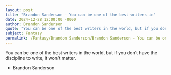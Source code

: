 ```yaml
---
layout: post
title: "Brandon Sanderson - You can be one of the best writers in"
date: 2024-12-28 12:00:00 -0000
author: Brandon Sanderson
quote: "You can be one of the best writers in the world, but if you don't have the discipline to write, it won't matter."
subject: Fantasy
permalink: /Fantasy/Brandon Sanderson/Brandon Sanderson - You can be one of the best writers in
---
```


You can be one of the best writers in the world, but if you don't have the discipline to write, it won't matter.

- Brandon Sanderson
